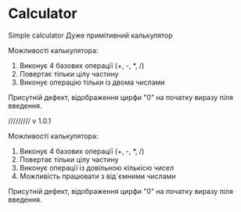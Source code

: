 # Calculator
 Simple calculator
 Дуже примітивний калькулятор

 Можливості калькулятора:
 1) Виконує 4 базових операції (+, -, *, /)
 2) Повертає тільки цілу частину
 3) Виконує операцію тільки із двома числами

Присутній дефект, відображення цирфи "0" на початку виразу піля введення.


 /////////
 v 1.0.1

 Можливості калькулятора:
 1) Виконує 4 базових операції (+, -, *, /)
 2) Повертає тільки цілу частину
 3) Виконує операції із довільною кількісю чисел
 4) Можливість працювати з від`ємними числами

 Присутній дефект, відображення цирфи "0" на початку виразу піля введення.


